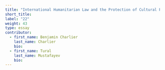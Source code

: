 ```yaml
---
title: "International Humanitarian Law and the Protection of Cultural Property"
short_title:
label: "22"
weight: 43
type: essay
contributor:
  - first_name: Benjamin Charlier
    last_name: Charlier
    bio:
  - first_name: Tural
    last_name: Mustafayev
    bio:
---
```


